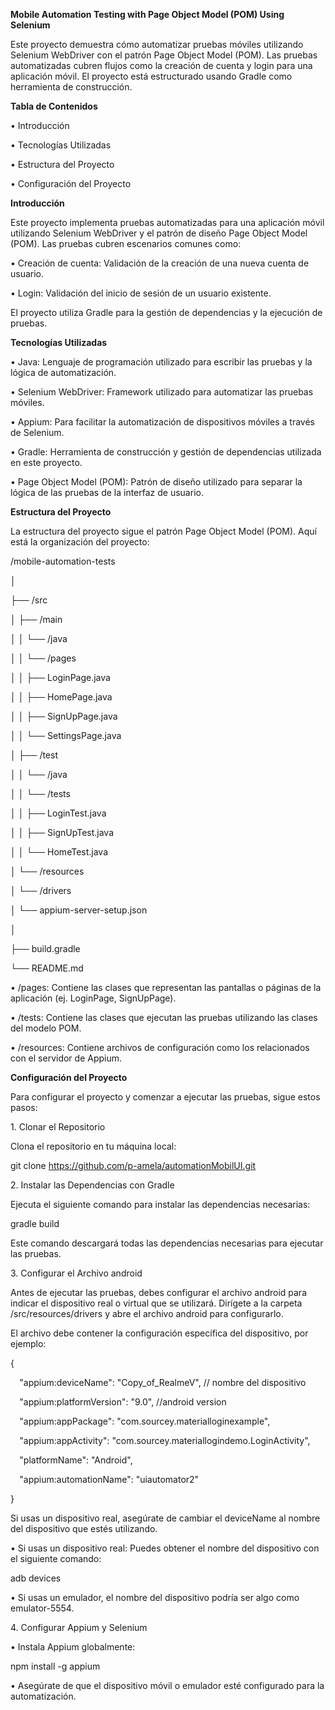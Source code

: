﻿**Mobile Automation Testing with Page Object Model (POM) Using Selenium**

Este proyecto demuestra cómo automatizar pruebas móviles utilizando Selenium WebDriver con el patrón Page Object Model (POM). Las pruebas automatizadas cubren flujos como la creación de cuenta y login para una aplicación móvil. El proyecto está estructurado usando Gradle como herramienta de construcción.

**Tabla de Contenidos**

• Introducción

• Tecnologías Utilizadas

• Estructura del Proyecto

• Configuración del Proyecto

**Introducción**

Este proyecto implementa pruebas automatizadas para una aplicación móvil utilizando Selenium WebDriver y el patrón de diseño Page Object Model (POM). Las pruebas cubren escenarios comunes como:

• Creación de cuenta: Validación de la creación de una nueva cuenta de usuario.

• Login: Validación del inicio de sesión de un usuario existente.

El proyecto utiliza Gradle para la gestión de dependencias y la ejecución de pruebas.

**Tecnologías Utilizadas**

• Java: Lenguaje de programación utilizado para escribir las pruebas y la lógica de automatización.

• Selenium WebDriver: Framework utilizado para automatizar las pruebas móviles.

• Appium: Para facilitar la automatización de dispositivos móviles a través de Selenium.

• Gradle: Herramienta de construcción y gestión de dependencias utilizada en este proyecto.

• Page Object Model (POM): Patrón de diseño utilizado para separar la lógica de las pruebas de la interfaz de usuario.

**Estructura del Proyecto**

La estructura del proyecto sigue el patrón Page Object Model (POM). Aquí está la organización del proyecto:

/mobile-automation-tests

│

├── /src

│   ├── /main

│   │   └── /java

│   │       └── /pages

│   │           ├── LoginPage.java

│   │           ├── HomePage.java

│   │           ├── SignUpPage.java

│   │           └── SettingsPage.java

│   ├── /test

│   │   └── /java

│   │       └── /tests

│   │           ├── LoginTest.java

│   │           ├── SignUpTest.java

│   │           └── HomeTest.java

│   └── /resources

│       └── /drivers

│           └── appium-server-setup.json

│

├── build.gradle

└── README.md

• /pages: Contiene las clases que representan las pantallas o páginas de la aplicación (ej. LoginPage, SignUpPage).

• /tests: Contiene las clases que ejecutan las pruebas utilizando las clases del modelo POM.

• /resources: Contiene archivos de configuración como los relacionados con el servidor de Appium.

**Configuración del Proyecto**

Para configurar el proyecto y comenzar a ejecutar las pruebas, sigue estos pasos:

1\. Clonar el Repositorio

Clona el repositorio en tu máquina local:

git clone https://github.com/p-amela/automationMobilUI.git

2\. Instalar las Dependencias con Gradle

Ejecuta el siguiente comando para instalar las dependencias necesarias:

gradle build

Este comando descargará todas las dependencias necesarias para ejecutar las pruebas.

3\. Configurar el Archivo android

Antes de ejecutar las pruebas, debes configurar el archivo android para indicar el dispositivo real o virtual que se utilizará. Dirígete a la carpeta /src/resources/drivers y abre el archivo android para configurarlo.

El archivo debe contener la configuración específica del dispositivo, por ejemplo:

{

`  `"appium:deviceName": "Copy\_of\_RealmeV",  // nombre del dispositivo

`  `"appium:platformVersion": "9.0", //android version

`  `"appium:appPackage": "com.sourcey.materialloginexample",

`  `"appium:appActivity": "com.sourcey.materiallogindemo.LoginActivity",

`  `"platformName": "Android",

`  `"appium:automationName": "uiautomator2"

}

Si usas un dispositivo real, asegúrate de cambiar el deviceName al nombre del dispositivo que estés utilizando.

• Si usas un dispositivo real: Puedes obtener el nombre del dispositivo con el siguiente comando:

adb devices

• Si usas un emulador, el nombre del dispositivo podría ser algo como emulator-5554.

4\. Configurar Appium y Selenium

• Instala Appium globalmente:

npm install -g appium

• Asegúrate de que el dispositivo móvil o emulador esté configurado para la automatización.

